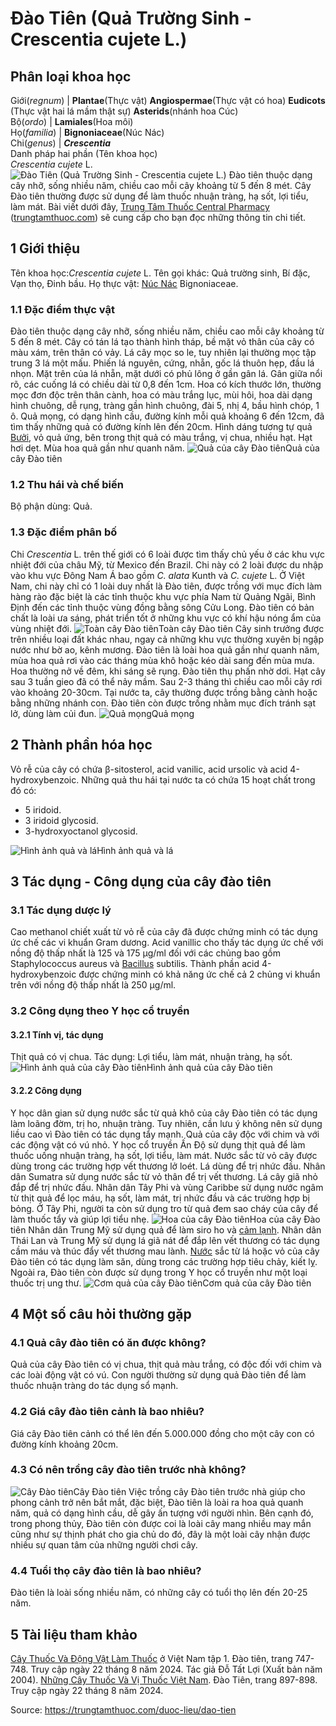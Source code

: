 # Đào Tiên (Quả Trường Sinh - Crescentia cujete L.)

Phân loại khoa học  
---  
Giới(_regnum_) |  **Plantae**(Thực vật) **Angiospermae**(Thực vật có hoa) **Eudicots** (Thực vật hai lá mầm thật sự) **Asterids**(nhánh hoa Cúc)  
Bộ(_ordo_) | **Lamiales**(Hoa môi)  
Họ(_familia_) | **Bignoniaceae**(Núc Nác)  
Chi(_genus_) | **_Crescentia_**  
Danh pháp hai phần (Tên khoa học)  
_Crescentia cujete_ L.  
![Đào Tiên \(Quả Trường Sinh - Crescentia cujete L.\)](https://trungtamthuoc.com/images/others/cay-dao-tien-7-4140.jpg)
Đào tiên thuộc dạng cây nhỡ, sống nhiều năm, chiều cao mỗi cây khoảng từ 5 đến 8 mét. Cây Đào tiên thường được sử dụng để làm thuốc nhuận tràng, hạ sốt, lợi tiểu, làm mát. Bài viết dưới đây, [Trung Tâm Thuốc Central Pharmacy](https://trungtamthuoc.com/ "Trung Tâm Thuốc Central Pharmacy") ([trungtamthuoc.com](https://trungtamthuoc.com/ "trungtamthuoc.com")) sẽ cung cấp cho bạn đọc những thông tin chi tiết.
##  1 Giới thiệu
Tên khoa học:_Crescentia cujete_ L.
Tên gọi khác: Quả trường sinh, Bí đặc, Vạn thọ, Đinh bầu.
Họ thực vật: [Núc Nác](https://trungtamthuoc.com/hoat-chat/nuc-nac "Núc Nác") Bignoniaceae.
### 1.1 Đặc điểm thực vật
Đào tiên thuộc dạng cây nhỡ, sống nhiều năm, chiều cao mỗi cây khoảng từ 5 đến 8 mét.
Cây có tán lá tạo thành hình tháp, bề mặt vỏ thân của cây có màu xám, trên thân có vảy.
Lá cây mọc so le, tuy nhiên lại thường mọc tập trung 3 lá một mấu. Phiến lá nguyên, cứng, nhẵn, gốc lá thuôn hẹp, đầu lá nhọn.
Mặt trên của lá nhẵn, mặt dưới có phủ lông ở gần gân lá. Gân giữa nổi rõ, các cuống lá có chiều dài từ 0,8 đến 1cm.
Hoa có kích thước lớn, thường mọc đơn độc trên thân cành, hoa có màu trắng lục, mùi hôi, hoa dài dạng hình chuông, dễ rụng, tràng gần hình chuông, đài 5, nhị 4, bầu hình chóp, 1 ô.
Quả mọng, có dạng hình cầu, đường kính mỗi quả khoảng 6 đến 12cm, đã tìm thấy những quả có đường kính lên đến 20cm. Hình dáng tương tự quả [Bưởi](https://trungtamthuoc.com/duoc-lieu/buoi-50 "Bưởi"), vỏ quả ứng, bên trong thịt quả có màu trắng, vị chua, nhiều hạt. Hạt hơi dẹt.
Mùa hoa quả gần như quanh năm.
![Quả của cây Đào tiên](https://trungtamthuoc.com/images/item/cay-dao-tien.jpg)Quả của cây Đào tiên
### 1.2 Thu hái và chế biến
Bộ phận dùng: Quả.
### 1.3 Đặc điểm phân bố
Chi _Crescentia_ L. trên thế giới có 6 loài được tìm thấy chủ yếu ở các khu vực nhiệt đới của châu Mỹ, từ Mexico đến Brazil.
Chi này có 2 loài được du nhập vào khu vực Đông Nam Á bao gồm _C. alata_ Kunth và _C. cujete_ L. Ở Việt Nam, chi này chỉ có 1 loài duy nhất là Đào tiên, được trồng với mục đích làm hàng rào đặc biệt là các tỉnh thuộc khu vực phía Nam từ Quảng Ngãi, Bình Định đến các tỉnh thuộc vùng đồng bằng sông Cửu Long.
Đào tiên có bản chất là loài ưa sáng, phát triển tốt ở những khu vực có khí hậu nóng ẩm của vùng nhiệt đới.
![Toàn cây Đào tiên](https://trungtamthuoc.com/images/item/cay-dao-tien-0.jpg)Toàn cây Đào tiên
Cây sinh trưởng được trên nhiều loại đất khác nhau, ngay cả những khu vực thường xuyên bị ngập nước như bờ ao, kênh mương.
Đào tiên là loài hoa quả gần như quanh năm, mùa hoa quả rơi vào các tháng mùa khô hoặc kéo dài sang đến mùa mưa.
Hoa thường nở về đêm, khi sáng sẽ rụng. Đào tiên thụ phấn nhờ dơi. Hạt cây sau 3 tuần gieo đã có thể nảy mầm. Sau 2-3 tháng thì chiều cao mỗi cây rơi vào khoảng 20-30cm. Tại nước ta, cây thường được trồng bằng cành hoặc bằng những nhánh con.
Đào tiên còn được trồng nhằm mục đích tránh sạt lở, dùng làm củi đun.
![Quả mọng](https://trungtamthuoc.com/images/item/cay-dao-tien-1.jpg)Quả mọng
##  2 Thành phần hóa học
Vỏ rễ của cây có chứa β-sitosterol, acid vanilic, acid ursolic và acid 4-hydroxybenzoic.
Những quả thu hái tại nước ta có chứa 15 hoạt chất trong đó có:
  * 5 iridoid.
  * 3 iridoid glycosid.
  * 3-hydroxyoctanol glycosid.

![Hình ảnh quả và lá](https://trungtamthuoc.com/images/item/cay-dao-tien-2.jpg)Hình ảnh quả và lá
##  3 Tác dụng - Công dụng của cây đào tiên
### 3.1 Tác dụng dược lý
Cao methanol chiết xuất từ vỏ rễ của cây đã được chứng minh có tác dụng ức chế các vi khuẩn Gram dương.
Acid vanillic cho thấy tác dụng ức chế với nồng độ thấp nhất là 125 và 175 µg/ml đối với các chủng bao gồm Staphylococcus aureus và [Bacillus](https://trungtamthuoc.com/hoat-chat/bacillus "Bacillus") subtilis.
Thành phần acid 4-hydroxybenzoic được chứng minh có khả năng ức chế cả 2 chủng vi khuẩn trên với nồng độ thấp nhất là 250 µg/ml.
### 3.2 Công dụng theo Y học cổ truyền
#### 3.2.1 Tính vị, tác dụng
Thịt quả có vị chua.
Tác dụng: Lợi tiểu, làm mát, nhuận tràng, hạ sốt.
![Hình ảnh quả của cây Đào tiên](https://trungtamthuoc.com/images/item/cay-dao-tien-3.jpg)Hình ảnh quả của cây Đào tiên
#### 3.2.2 Công dụng
Y học dân gian sử dụng nước sắc từ quả khô của cây Đào tiên có tác dụng làm loãng đờm, trị ho, nhuận tràng. Tuy nhiên, cần lưu ý không nên sử dụng liều cao vì Đào tiên có tác dụng tẩy mạnh.
Quả của cây độc với chim và với các động vật có vú nhỏ.
Y học cổ truyền Ấn Độ sử dụng thịt quả để làm thuốc uống nhuận tràng, hạ sốt, lợi tiểu, làm mát. Nước sắc từ vỏ cây được dùng trong các trường hợp vết thương lở loét. Lá dùng để trị nhức đầu.
Nhân dân Sumatra sử dụng nước sắc từ vỏ thân để trị vết thương. Lá cây giã nhỏ đắp để trị nhức đầu.
Nhân dân Tây Phi và vùng Caribbe sử dụng nước ngâm từ thịt quả để lọc máu, hạ sốt, làm mát, trị nhức đầu và các trường hợp bị bỏng. Ở Tây Phi, người ta còn sử dụng tro từ quả đem sao cháy của cây để làm thuốc tẩy và giúp lợi tiểu nhẹ.
![Hoa của cây Đào tiên](https://trungtamthuoc.com/images/item/cay-dao-tien-4.jpg)Hoa của cây Đào tiên
Nhân dân Trung Mỹ sử dụng quả để làm siro ho và [cảm lạnh](https://trungtamthuoc.com/bai-viet/cam-lanh-nguyen-nhan-trieu-chung-va-cac-bai-thuoc-dan-gian-chua-tri "cảm lạnh").
Nhân dân Thái Lan và Trung Mỹ sử dụng lá giã nát để đắp lên vết thương có tác dụng cầm máu và thúc đẩy vết thương mau lành.
[Nước](https://trungtamthuoc.com/hoat-chat/nuoc "Nước") sắc từ lá hoặc vỏ của cây Đào tiên có tác dụng làm săn, dùng trong các trường hợp tiêu chảy, kiết lỵ.
Ngoài ra, Đào tiên còn được sử dụng trong Y học cổ truyền như một loại thuốc trị ung thư.
![Cơm quả của cây Đào tiên](https://trungtamthuoc.com/images/item/cay-dao-tien-5.jpg)Cơm quả của cây Đào tiên
##  4 Một số câu hỏi thường gặp
### 4.1 Quả cây đào tiên có ăn được không?
Quả của cây Đào tiên có vị chua, thịt quả màu trắng, có độc đối với chim và các loài động vật có vú. Con người thường sử dụng quả Đào tiên để làm thuốc nhuận tràng do tác dụng sổ mạnh.
### 4.2 Giá cây đào tiên cảnh là bao nhiêu?
Giá cây Đào tiên cảnh có thể lên đến 5.000.000 đồng cho một cây con có đường kính khoảng 20cm.
### 4.3 Có nên trồng cây đào tiên trước nhà không?
![Cây Đào tiên](https://trungtamthuoc.com/images/item/cay-dao-tien-6.jpg)Cây Đào tiên
Việc trồng cây Đào tiên trước nhà giúp cho phong cảnh trở nên bắt mắt, đặc biệt, Đào tiên là loài ra hoa quả quanh năm, quả có dạng hình cầu, dễ gây ấn tượng với người nhìn. Bên cạnh đó, trong phong thủy, Đào tiên còn được coi là loài cây mang nhiều may mắn cũng như sự thịnh phát cho gia chủ do đó, đây là một loài cây nhận được nhiều sự quan tâm của những người chơi cây.
### 4.4 Tuổi thọ cây đào tiên là bao nhiêu?
Đào tiên là loài sống nhiều năm, có những cây có tuổi thọ lên đến 20-25 năm.
##  5 Tài liệu tham khảo
[Cây Thuốc Và Động Vật Làm Thuốc](https://trungtamthuoc.com/bai-viet/doc-online-va-tai-mien-phi-pdf-sach-cay-thuoc-va-dong-vat-lam-thuoc-o-viet-nam "Cây Thuốc Và Động Vật Làm Thuốc") ở Việt Nam tập 1. Đào tiên, trang 747-748. Truy cập ngày 22 tháng 8 năm 2024.
Tác giả Đỗ Tất Lợi (Xuất bản năm 2004). [Những Cây Thuốc Và Vị Thuốc Việt Nam](https://trungtamthuoc.com/duoc-lieu "Những Cây Thuốc Và Vị Thuốc Việt Nam"). Đào Tiên, trang 897-898. Truy cập ngày 22 tháng 8 năm 2024.


Source: https://trungtamthuoc.com/duoc-lieu/dao-tien